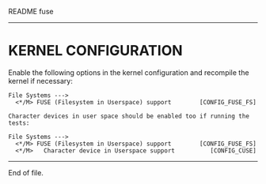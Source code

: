 README fuse

---


KERNEL CONFIGURATION
====================

Enable the following options in the kernel configuration and recompile the
kernel if necessary:

    File Systems --->
      <*/M> FUSE (Filesystem in Userspace) support        [CONFIG_FUSE_FS]

    Character devices in user space should be enabled too if running the
    tests:

    File Systems --->
      <*/M> FUSE (Filesystem in Userspace) support        [CONFIG_FUSE_FS]
      <*/M>   Character device in Userspace support          [CONFIG_CUSE]


---

End of file.
